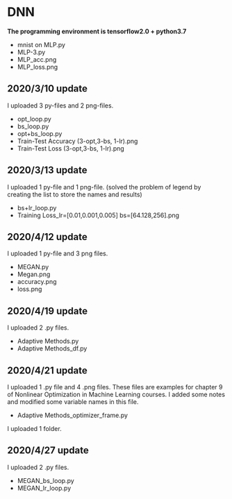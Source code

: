 # DNN

**The programming environment is tensorflow2.0 + python3.7**
- mnist on MLP.py
- MLP-3.py
- MLP_acc.png
- MLP_loss.png


## 2020/3/10 update

I uploaded 3 py-files and 2 png-files.

- opt_loop.py  
- bs_loop.py   
- opt+bs_loop.py  
- Train-Test Accuracy (3-opt,3-bs, 1-lr).png  
- Train-Test Loss (3-opt,3-bs, 1-lr).png  


## 2020/3/13 update

I uploaded 1 py-file and 1 png-file. (solved the problem of legend by creating the list to store the names and results)

- bs+lr_loop.py  
- Training Loss_lr=[0.01,0.001,0.005] bs=[64.128,256].png


## 2020/4/12 update

I uploaded 1 py-file and 3 png files.

- MEGAN.py
- Megan.png
- accuracy.png
- loss.png


## 2020/4/19 update

I uploaded 2 .py files.

- Adaptive Methods.py
- Adaptive Methods_df.py


## 2020/4/21 update

I uploaded 1 .py file and 4 .png files.
These files are examples for chapter 9 of Nonlinear Optimization in Machine Learning courses.
I added some notes and modified some variable names in this file.
- Adaptive Methods_optimizer_frame.py

I uploaded 1 folder.


## 2020/4/27 update

I uploaded 2 .py files.  
- MEGAN_bs_loop.py
- MEGAN_lr_loop.py
 
